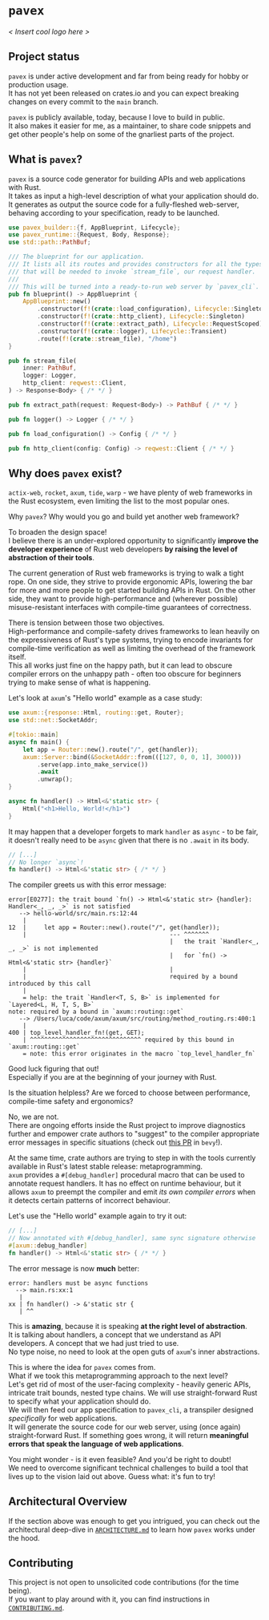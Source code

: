 # `pavex`

_< Insert cool logo here >_

## Project status

`pavex` is under active development and far from being ready for hobby or production usage.  
It has not yet been released on crates.io and you can expect breaking changes on every commit to the `main` branch.

`pavex` is publicly available, today, because I love to build in public.  
It also makes it easier for me, as a maintainer, to share code snippets and get other people's help
on some of the gnarliest parts of the project.

## What is `pavex`?

`pavex` is a source code generator for building APIs and web applications with Rust.  
It takes as input a high-level description of what your application should do.
It generates as output the source code for a fully-fleshed web-server, behaving according to your specification, ready
to be launched.

```rust
use pavex_builder::{f, AppBlueprint, Lifecycle};
use pavex_runtime::{Request, Body, Response};
use std::path::PathBuf;

/// The blueprint for our application.
/// It lists all its routes and provides constructors for all the types
/// that will be needed to invoke `stream_file`, our request handler.
///
/// This will be turned into a ready-to-run web server by `pavex_cli`.
pub fn blueprint() -> AppBlueprint {
    AppBlueprint::new()
        .constructor(f!(crate::load_configuration), Lifecycle::Singleton)
        .constructor(f!(crate::http_client), Lifecycle::Singleton)
        .constructor(f!(crate::extract_path), Lifecycle::RequestScoped)
        .constructor(f!(crate::logger), Lifecycle::Transient)
        .route(f!(crate::stream_file), "/home")
}

pub fn stream_file(
    inner: PathBuf,
    logger: Logger,
    http_client: reqwest::Client,
) -> Response<Body> { /* */ }

pub fn extract_path(request: Request<Body>) -> PathBuf { /* */ }

pub fn logger() -> Logger { /* */ }

pub fn load_configuration() -> Config { /* */ }

pub fn http_client(config: Config) -> reqwest::Client { /* */ }
```

## Why does `pavex` exist?

`actix-web`, `rocket`, `axum`, `tide`, `warp` - we have plenty of web frameworks in the Rust ecosystem, even
limiting the list to the most popular ones.

Why `pavex`? Why would you go and build yet another web framework?

To broaden the design space!  
I believe there is an under-explored opportunity to significantly **improve the developer experience** of Rust web
developers **by raising the level of abstraction of their tools**.

The current generation of Rust web frameworks is trying to walk a tight rope.
On one side, they strive to provide ergonomic APIs, lowering the bar for more and more people to get started building
APIs in Rust.
On the other side, they want to provide high-performance and (wherever possible) misuse-resistant interfaces with
compile-time guarantees of correctness.

There is tension between those two objectives.  
High-performance and compile-safety drives frameworks to lean heavily on the expressiveness of Rust's type systems,
trying to encode invariants
for compile-time verification as well as limiting the overhead of the framework itself.  
This all works just fine on the happy path, but it can lead to obscure compiler errors on the unhappy path - often
too obscure for beginners trying to make sense of what is happening.

Let's look at `axum`'s "Hello world" example as a case study:

```rust
use axum::{response::Html, routing::get, Router};
use std::net::SocketAddr;

#[tokio::main]
async fn main() {
    let app = Router::new().route("/", get(handler));
    axum::Server::bind(&SocketAddr::from(([127, 0, 0, 1], 3000)))
        .serve(app.into_make_service())
        .await
        .unwrap();
}

async fn handler() -> Html<&'static str> {
    Html("<h1>Hello, World!</h1>")
}
```

It may happen that a developer forgets to mark `handler` as `async` - to be fair, it doesn't really need to be `async`
given that there is no `.await` in its body.

```rust
// [...]
// No longer `async`!
fn handler() -> Html<&'static str> { /* */ }
```

The compiler greets us with this error message:

```text
error[E0277]: the trait bound `fn() -> Html<&'static str> {handler}: Handler<_, _, _>` is not satisfied
   --> hello-world/src/main.rs:12:44
    |
12  |     let app = Router::new().route("/", get(handler));
    |                                        --- ^^^^^^^ 
                                             |   the trait `Handler<_, _, _>` is not implemented 
                                             |   for `fn() -> Html<&'static str> {handler}`
    |                                        |
    |                                        required by a bound introduced by this call
    |
    = help: the trait `Handler<T, S, B>` is implemented for `Layered<L, H, T, S, B>`
note: required by a bound in `axum::routing::get`
   --> /Users/luca/code/axum/axum/src/routing/method_routing.rs:400:1
    |
400 | top_level_handler_fn!(get, GET);
    | ^^^^^^^^^^^^^^^^^^^^^^^^^^^^^^^ required by this bound in `axum::routing::get`
    = note: this error originates in the macro `top_level_handler_fn`
```

Good luck figuring that out!  
Especially if you are at the beginning of your journey with Rust.

Is the situation helpless? Are we forced to choose between performance, compile-time safety and ergonomics?

No, we are not.  
There are ongoing efforts inside the Rust project to improve diagnostics further and empower crate authors to "suggest"
to the compiler appropriate error messages in specific situations (check
out [this PR](https://github.com/bevyengine/bevy/pull/5786) in `bevy`!).

At the same time, crate authors are trying to step in with the tools currently available in Rust's latest stable
release: metaprogramming.  
`axum` provides a `#[debug_handler]` procedural macro that can be used to annotate request handlers. It has no effect on
runtime
behaviour, but
it allows `axum` to preempt the compiler and emit _its own compiler errors_ when it detects certain patterns of
incorrect behaviour.

Let's use the "Hello world" example again to try it out:

```rust
// [...]
// Now annotated with #[debug_handler], same sync signature otherwise
#[axum::debug_handler]
fn handler() -> Html<&'static str> { /* */ }
```

The error message is now **much** better:

```text
error: handlers must be async functions
  --> main.rs:xx:1
   |
xx | fn handler() -> &'static str {
   | ^^
```

This is **amazing**, because it is speaking **at the right level of abstraction**.  
It is talking about handlers, a concept that we understand as API developers. A concept that we had just tried to use.  
No type noise, no need to look at the open guts of `axum`'s inner abstractions.

This is where the idea for `pavex` comes from.  
What if we took this metaprogramming approach to the next level?  
Let's get rid of most of the user-facing complexity - heavily generic APIs, intricate trait bounds, nested type chains.
We will use straight-forward Rust to specify what your application should do.  
We will then feed our app specification to `pavex_cli`, a transpiler designed _specifically_ for web applications.  
It will generate the source code for our web server, using (once again) straight-forward Rust. If something goes wrong,
it will return **meaningful errors that speak the language of web applications**.

You might wonder - is it even feasible? And you'd be right to doubt!  
We need to overcome significant technical challenges to build a tool that lives up to the vision laid out above.
Guess what: it's fun to try!

## Architectural Overview

If the section above was enough to get you intrigued, you can check out the architectural deep-dive
in [`ARCHITECTURE.md`](ARCHITECTURE.md) to learn how `pavex` works under the hood.

## Contributing

This project is not open to unsolicited code contributions (for the time being).  
If you want to play around with it, you can find instructions in [`CONTRIBUTING.md`](CONTRIBUTING.md).
